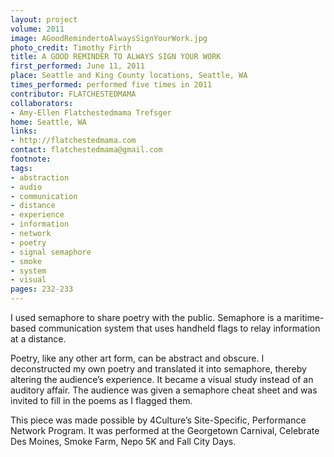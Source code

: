```yaml
---
layout: project
volume: 2011
image: AGoodRemindertoAlwaysSignYourWork.jpg
photo_credit: Timothy Firth
title: A GOOD REMINDER TO ALWAYS SIGN YOUR WORK
first_performed: June 11, 2011
place: Seattle and King County locations, Seattle, WA
times_performed: performed five times in 2011
contributor: FLATCHESTEDMAMA
collaborators:
- Amy-Ellen Flatchestedmama Trefsger
home: Seattle, WA
links:
- http://flatchestedmama.com
contact: flatchestedmama@gmail.com
footnote: 
tags:
- abstraction
- audio
- communication
- distance
- experience
- information
- network
- poetry
- signal semaphore
- smoke
- system
- visual
pages: 232-233
---
```


I used semaphore to share poetry with the public. Semaphore is a maritime-based communication system that uses handheld flags to relay information at a distance. 

Poetry, like any other art form, can be abstract and obscure. I deconstructed my own poetry and translated it into semaphore, thereby altering the audience’s experience. It became a visual study instead of an auditory affair. The audience was given a semaphore cheat sheet and was invited to fill in the poems as I flagged them.

This piece was made possible by 4Culture’s Site-Specific, Performance Network Program. It was performed at the Georgetown Carnival, Celebrate Des Moines, Smoke Farm, Nepo 5K and Fall City Days. 

